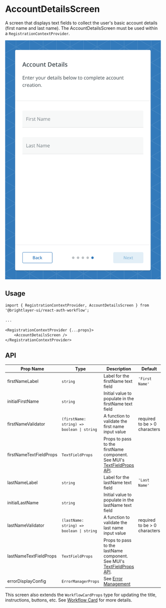 # AccountDetailsScreen

A screen that displays text fields to collect the user's basic account details (first name and last name). The AccountDetailsScreen must be used within a `RegistrationContextProvider`.

![Account Details](../../media/screens/account-details.png)

## Usage

```tsx
import { RegistrationContextProvider, AccountDetailsScreen } from '@brightlayer-ui/react-auth-workflow';

...

<RegistrationContextProvider {...props}>
    <AccountDetailsScreen />
</RegistrationContextProvider>
```

## API

| Prop Name | Type | Description | Default |
|---|---|---|---|
| firstNameLabel | `string` | Label for the firstName text field | `'First Name'` |
| initialFirstName | `string` | Initial value to populate in the firstName text field |  |
| firstNameValidator | `(firstName: string) => boolean \| string` | A function to validate the first name input value | required to be > 0 characters |
| firstNameTextFieldProps | `TextFieldProps` | Props to pass to the firstName component. See MUI's [TextFieldProps API](https://mui.com/material-ui/api/text-field/). |  |
| lastNameLabel | `string` | Label for the lastName text field | `'Last Name'` |
| initialLastName | `string` | Initial value to populate in the lastName text field |  |
| lastNameValidator | `(lastName: string) => boolean \| string` | A function to validate the last name input value | required to be > 0 characters |
| lastNameTextFieldProps | `TextFieldProps` | Props to pass to the lastName component. See MUI's [TextFieldProps API](https://mui.com/material-ui/api/text-field/). |  |
| errorDisplayConfig | `ErrorManagerProps` | See [Error Management](https://github.com/etn-ccis/blui-react-workflows/tree/master/login-workflow/docs/error-management.md) |  |

This screen also extends the `WorkflowCardProps` type for updating the title, instructions, buttons, etc. See [Workflow Card](https://github.com/etn-ccis/blui-react-workflows/tree/master/login-workflow/docs/components/workflow-card.md) for more details.